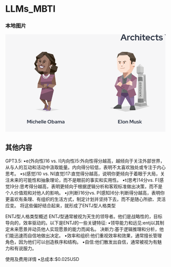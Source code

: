 
# LLMs_MBTI

### 本地图片
![示例图片](image.png "这是一个示例图片")

## 其他内容
GPT3.5:
•e(外向性)16 vs. I(内向性)5:外向性得分越高，越倾向于关注外部世界，从与人的互动和活动中汲取能量。内向得分较低，表明不太喜欢独处或专注于内心思考。
•s(感觉)10 vs. N(直觉)17:直觉得分越高，说明你更倾向于着眼于大局，关注未来的可能性和抽象理论，而不是眼前的事实和实用性。
•t(思考)14分vs. F(感觉)9分:思考得分越高，表明更倾向于根据逻辑分析和客观标准做出决策，而不是个人价值观和对他人的影响。
•j(判断)16分vs. P(感知)6分:判断得分越高，表明你更喜欢有条理、有组织的生活方式，制定计划并坚持下去，而不是随心所欲、灵活应变。
将这些偏好结合起来，就形成了ENTJ型人格类型

ENTJ型人格类型概述
ENTJ型通常被视为天生的领导者。他们是战略性的，目标导向的，效率驱动的。以下是ENTJ的一些关键特征:
•领导能力和远见:entj以其制定未来愿景并动员他人实现愿景的能力而闻名。
决断力:基于逻辑推理和分析，他们能迅速而自信地做出决定。
•效率和组织:他们重视效率和效果，通常擅长管理角色，因为他们可以创造秩序和结构。
•自信:他们散发出自信，通常被视为有魅力和有说服力。

使用及费用详情
•总成本:$0.025USD
